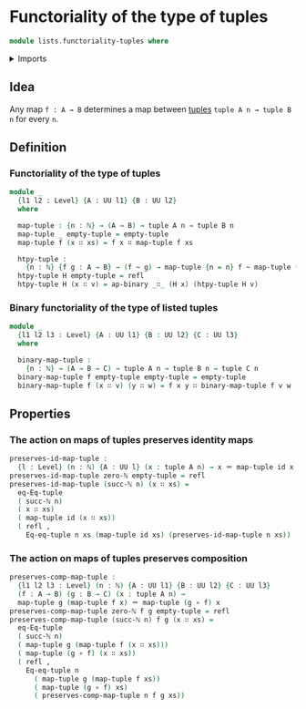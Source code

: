 # Functoriality of the type of tuples

```agda
module lists.functoriality-tuples where
```

<details><summary>Imports</summary>

```agda
open import elementary-number-theory.natural-numbers

open import foundation.action-on-identifications-binary-functions
open import foundation.dependent-pair-types
open import foundation.function-extensionality
open import foundation.function-types
open import foundation.homotopies
open import foundation.identity-types
open import foundation.postcomposition-functions
open import foundation.universe-levels
open import foundation.whiskering-homotopies-composition

open import lists.tuples

open import univalent-combinatorics.standard-finite-types
```

</details>

## Idea

Any map `f : A → B` determines a map between [tuples](lists.tuples.md)
`tuple A n → tuple B n` for every `n`.

## Definition

### Functoriality of the type of tuples

```agda
module _
  {l1 l2 : Level} {A : UU l1} {B : UU l2}
  where

  map-tuple : {n : ℕ} → (A → B) → tuple A n → tuple B n
  map-tuple _ empty-tuple = empty-tuple
  map-tuple f (x ∷ xs) = f x ∷ map-tuple f xs

  htpy-tuple :
    {n : ℕ} {f g : A → B} → (f ~ g) → map-tuple {n = n} f ~ map-tuple {n = n} g
  htpy-tuple H empty-tuple = refl
  htpy-tuple H (x ∷ v) = ap-binary _∷_ (H x) (htpy-tuple H v)
```

### Binary functoriality of the type of listed tuples

```agda
module _
  {l1 l2 l3 : Level} {A : UU l1} {B : UU l2} {C : UU l3}
  where

  binary-map-tuple :
    {n : ℕ} → (A → B → C) → tuple A n → tuple B n → tuple C n
  binary-map-tuple f empty-tuple empty-tuple = empty-tuple
  binary-map-tuple f (x ∷ v) (y ∷ w) = f x y ∷ binary-map-tuple f v w
```

## Properties

### The action on maps of tuples preserves identity maps

```agda
preserves-id-map-tuple :
  {l : Level} (n : ℕ) {A : UU l} (x : tuple A n) → x ＝ map-tuple id x
preserves-id-map-tuple zero-ℕ empty-tuple = refl
preserves-id-map-tuple (succ-ℕ n) (x ∷ xs) =
  eq-Eq-tuple
  ( succ-ℕ n)
  ( x ∷ xs)
  ( map-tuple id (x ∷ xs))
  ( refl ,
    Eq-eq-tuple n xs (map-tuple id xs) (preserves-id-map-tuple n xs))
```

### The action on maps of tuples preserves composition

```agda
preserves-comp-map-tuple :
  {l1 l2 l3 : Level} (n : ℕ) {A : UU l1} {B : UU l2} {C : UU l3}
  (f : A → B) (g : B → C) (x : tuple A n) →
  map-tuple g (map-tuple f x) ＝ map-tuple (g ∘ f) x
preserves-comp-map-tuple zero-ℕ f g empty-tuple = refl
preserves-comp-map-tuple (succ-ℕ n) f g (x ∷ xs) =
  eq-Eq-tuple
  ( succ-ℕ n)
  ( map-tuple g (map-tuple f (x ∷ xs)))
  ( map-tuple (g ∘ f) (x ∷ xs))
  ( refl ,
    Eq-eq-tuple n
      ( map-tuple g (map-tuple f xs))
      ( map-tuple (g ∘ f) xs)
      ( preserves-comp-map-tuple n f g xs))
```
